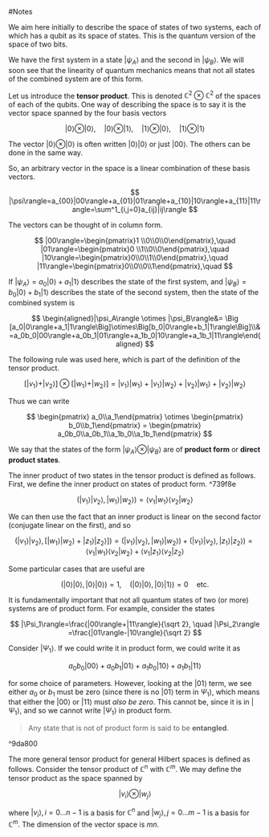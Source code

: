 #Notes 

We aim here initially to describe the space of states of two systems, each of which has a qubit as its space of states. This is the quantum version of the space of two bits.

We have the first system in a state $|\psi_A\rangle$ and the second in $|\psi_B\rangle$. We will soon see that the linearity of quantum mechanics means that not all states of the combined system are of this form.

Let us introduce the **tensor product**. This is denoted $\mathbb{C}^2 \otimes \mathbb{C}^2$ of the spaces of each of the qubits. One way of describing the space is to say it is the vector space spanned by the four basis vectors

$$ |0\rangle\otimes |0\rangle,\quad |0\rangle\otimes |1\rangle,\quad |1\rangle\otimes |0\rangle,\quad |1\rangle\otimes |1\rangle $$

The vector $|0\rangle\otimes |0\rangle$ is often written $|0\rangle|0\rangle$ or just $|00\rangle$. The others can be done in the same way.

So, an arbitrary vector in the space is a linear combination of these basis vectors.

$$ |\psi\rangle=a_{00}|00\rangle+a_{01}|01\rangle+a_{10}|10\rangle+a_{11}|11\rangle=\sum^1_{i,j=0}a_{ij}|ij\rangle $$

The vectors can be thought of in column form.

$$ |00\rangle=\begin{pmatrix}1 \\0\\0\\0\end{pmatrix},\quad |01\rangle=\begin{pmatrix}0 \\1\\0\\0\end{pmatrix},\quad |10\rangle=\begin{pmatrix}0\\0\\1\\0\end{pmatrix},\quad |11\rangle=\begin{pmatrix}0\\0\\0\\1\end{pmatrix},\quad $$

If $|\psi_A\rangle=a_0|0\rangle+a_1|1\rangle$ describes the state of the first system, and $|\psi_B\rangle=b_0|0\rangle+b_1|1\rangle$ describes the state of the second system, then the state of the combined system is

$$ \begin{aligned}|\psi_A\rangle \otimes |\psi_B\rangle&= \Big [a_0|0\rangle+a_1|1\rangle\Big]\otimes\Big[b_0|0\rangle+b_1|1\rangle\Big]\\&=a_0b_0|00\rangle+a_0b_1|01\rangle+a_1b_0|10\rangle+a_1b_1|11\rangle\end{aligned} $$

The following rule was used here, which is part of the definition of the tensor product.

$$ \Big[|v_1\rangle+|v_2\rangle\Big]\otimes\Big[|w_1\rangle+|w_2\rangle\Big]=|v_1\rangle|w_1\rangle+|v_1\rangle|w_2\rangle+|v_2\rangle|w_1\rangle+|v_2\rangle|w_2\rangle $$

Thus we can write

$$ \begin{pmatrix} a_0\\a_1\end{pmatrix} \otimes \begin{pmatrix} b_0\\b_1\end{pmatrix} = \begin{pmatrix} a_0b_0\\a_0b_1\\a_1b_0\\a_1b_1\end{pmatrix} $$

We say that the states of the form $|\psi_A\rangle\otimes |\psi_B\rangle$ are of **product form** or **direct product states**.

The inner product of two states in the tensor product is defined as follows. First, we define the inner product on states of product form. ^739f8e

$$ \Big (|v_1\rangle|v_2\rangle,|w_1\rangle|w_2\rangle\Big)=\langle v_1|w_1\rangle\langle v_2|w_2\rangle $$

We can then use the fact that an inner product is linear on the second factor (conjugate linear on the first), and so

$$ \Big (|v_1\rangle|v_2\rangle, \big [|w_1\rangle|w_2\rangle+|z_1\rangle|z_2\rangle \big]\Big)=\Big (|v_1\rangle|v_2\rangle,|w_1\rangle|w_2\rangle\Big)+\Big (|v_1\rangle|v_2\rangle,|z_1\rangle|z_2\rangle\Big)=\langle v_1|w_1\rangle\langle v_2|w_2\rangle+\langle v_1|z_1\rangle\langle v_2|z_2\rangle $$

Some particular cases that are useful are

$$ \Big (|0\rangle|0\rangle,|0\rangle|0\rangle\Big)=1,\quad \Big (|0\rangle|0\rangle,|0\rangle|1\rangle\Big)=0 \quad \text{etc.} $$

It is fundamentally important that not all quantum states of two (or more) systems are of product form. For example, consider the states

$$ |\Psi_1\rangle=\frac{|00\rangle+|11\rangle}{\sqrt 2}, \quad |\Psi_2\rangle =\frac{|01\rangle-|10\rangle}{\sqrt 2} $$

Consider $|\Psi_1\rangle$. If we could write it in product form, we could write it as

$$ a_0b_0|00\rangle+a_0b_1|01\rangle+a_1b_0|10\rangle+a_1b_1|11\rangle $$

for some choice of parameters. However, looking at the $|01\rangle$ term, we see either $a_0$ or $b_1$ must be zero (since there is no $|01\rangle$ term in $\Psi_1$), which means that either the $|00\rangle$ or $|11\rangle$ must _also be zero_. This cannot be, since it is in $|\Psi_1\rangle$, and so we cannot write $|\Psi_1\rangle$ in product form.

> Any state that is not of product form is said to be **entangled**.

^9da800

The more general tensor product for general Hilbert spaces is defined as follows. Consider the tensor product of $\mathbb{C} ^n$ with $\mathbb{C} ^m$. We may define the tensor product as the space spanned by

$$ |v_i\rangle\otimes |w_j\rangle $$

where $|v_i\rangle,i=0\dots n-1$ is a basis for $\mathbb{C} ^n$ and $|w_j\rangle,j=0\dots m-1$ is a basis for $\mathbb{C}^m$. The dimension of the vector space is $mn$.